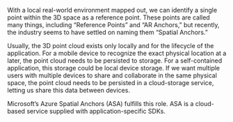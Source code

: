 With a local real-world environment mapped out, we can identify a single point within the 3D space as a reference point. These points are called many things, including “Reference Points” and “AR Anchors,” but recently, the industry seems to have settled on naming them “Spatial Anchors.” 

Usually, the 3D point cloud exists only locally and for the lifecycle of the application. For a mobile device to recognize the exact physical location at a later, the point cloud needs to be persisted to storage. For a self-contained application, this storage could be local device storage. If we want multiple users with multiple devices to share and collaborate in the same physical space, the point cloud needs to be persisted in a cloud-storage service, letting us share this data between devices.

Microsoft’s Azure Spatial Anchors (ASA) fulfills this role. ASA is a cloud-based service supplied with application-specific SDKs.
